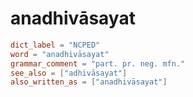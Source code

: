 # anadhivāsayat

``` toml
dict_label = "NCPED"
word = "anadhivāsayat"
grammar_comment = "part. pr. neg. mfn."
see_also = ["adhivāsayat"]
also_written_as = ["anadhivāsayat"]
```

